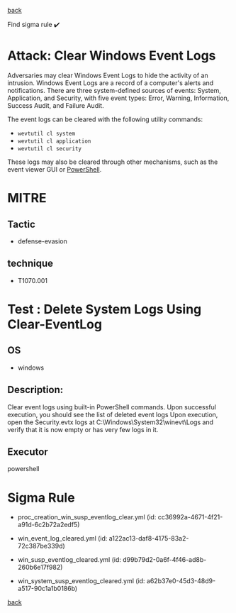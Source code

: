 
[back](../index.md)

Find sigma rule :heavy_check_mark: 

# Attack: Clear Windows Event Logs 

Adversaries may clear Windows Event Logs to hide the activity of an intrusion. Windows Event Logs are a record of a computer's alerts and notifications. There are three system-defined sources of events: System, Application, and Security, with five event types: Error, Warning, Information, Success Audit, and Failure Audit.

The event logs can be cleared with the following utility commands:

* <code>wevtutil cl system</code>
* <code>wevtutil cl application</code>
* <code>wevtutil cl security</code>

These logs may also be cleared through other mechanisms, such as the event viewer GUI or [PowerShell](https://attack.mitre.org/techniques/T1059/001).

# MITRE
## Tactic
  - defense-evasion


## technique
  - T1070.001


# Test : Delete System Logs Using Clear-EventLog
## OS
  - windows


## Description:
Clear event logs using built-in PowerShell commands.
Upon successful execution, you should see the list of deleted event logs
Upon execution, open the Security.evtx logs at C:\Windows\System32\winevt\Logs and verify that it is now empty or has very few logs in it.


## Executor
powershell

# Sigma Rule
 - proc_creation_win_susp_eventlog_clear.yml (id: cc36992a-4671-4f21-a91d-6c2b72a2edf5)

 - win_event_log_cleared.yml (id: a122ac13-daf8-4175-83a2-72c387be339d)

 - win_susp_eventlog_cleared.yml (id: d99b79d2-0a6f-4f46-ad8b-260b6e17f982)

 - win_system_susp_eventlog_cleared.yml (id: a62b37e0-45d3-48d9-a517-90c1a1b0186b)



[back](../index.md)

